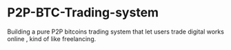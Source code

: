 # P2P-BTC-Trading-system
Building a pure P2P bitcoins trading system that let users trade digital works online , kind of like freelancing.
